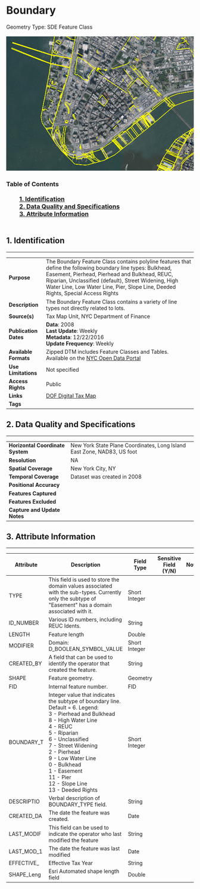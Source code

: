 # Boundary
Geometry Type: SDE Feature Class<br><br>![image](https://github.com/CityOfNewYork/nyc-geo-metadata/blob/master/Images/DTM_Boundary.PNG)

### Table of Contents<br><br>&nbsp;&nbsp;&nbsp;&nbsp;&nbsp;&nbsp;&nbsp;&nbsp;&nbsp;[**1. Identification**](#1-identification)<br>&nbsp;&nbsp;&nbsp;&nbsp;&nbsp;&nbsp;&nbsp;&nbsp;&nbsp;[**2. Data Quality and Specifications**](#2-data-quality-and-specifications)<br>&nbsp;&nbsp;&nbsp;&nbsp;&nbsp;&nbsp;&nbsp;&nbsp;&nbsp;[**3. Attribute Information**](#3-attribute-information)<br><br>
## 1. Identification
---------------------------------------------
|     |     |
| --- | --- |
**Purpose** |The Boundary Feature Class contains polyline features that define the following boundary line types: Bulkhead, Easement, Pierhead, Pierhead and Bulkhead, REUC, Riparian, Unclassified (default), Street Widening, High Water Line, Low Water Line, Pier, Slope Line, Deeded Rights, Special Access Rights
**Description** |The Boundary Feature Class contains a variety of line types not directly related to lots.
**Source(s)** |Tax Map Unit, NYC Department of Finance
**Publication Dates** |**Data**: 2008<br>**Last Update**: Weekly<br>**Metadata**: 12/22/2016<br>**Update Frequency**: Weekly
**Available Formats** |Zipped DTM includes Feature Classes and Tables. Available on the [NYC Open Data Portal](https://data.cityofnewyork.us/Housing-Development/Department-of-Finance-Digital-Tax-Map/smk3-tmxj)
**Use Limitations** |Not specified
**Access Rights** |Public
**Links** |[DOF Digital Tax Map](http://gis.nyc.gov/taxmap/map.htm)
**Tags** |
## 2. Data Quality and Specifications
---------------------------------------------
|     |     |
| --- | --- |
**Horizontal Coordinate System** |New York State Plane Coordinates, Long Island East Zone, NAD83, US foot
**Resolution** |NA
**Spatial Coverage** |New York City, NY
**Temporal Coverage** |Dataset was created in 2008
**Positional Accuracy** |
**Features Captured** |
**Features Excluded** |
**Capture and Update Notes** |
## 3. Attribute Information
---------------------------------------------
| Attribute | Description | Field Type | Sensitive Field (Y/N) | Notes| 
|------------ | ------------- | -------- | ----------- | ----------|
| TYPE | This field is used to store the domain values associated with the sub-types.  Currently only the subtype of "Easement" has a domain associated with it. | Short Integer | 
| ID_NUMBER | Various ID numbers, including REUC Idents. | String | 
| LENGTH | Feature length | Double | 
| MODIFIER | Domain: D_BOOLEAN_SYMBOL_VALUE | Short Integer | 
| CREATED_BY | A field that can be used to identify the operator that created the feature. | String | 
| SHAPE | Feature geometry. | Geometry | 
| FID | Internal feature number. | FID | 
| BOUNDARY_T | Integer value that indicates the subtype of boundary line. Default = 6. Legend: <br>3 - Pierhead and Bulkhead<br>8 - High Water Line<br>4 - REUC<br>5 - Riparian<br>6 - Unclassified<br>7 - Street Widening<br>2 - Pierhead<br>9 - Low Water Line<br>0 - Bulkhead<br>1 - Easement<br>11 - Pier<br>12 - Slope Line<br>13 - Deeded Rights | Short Integer | 
| DESCRIPTIO | Verbal description of BOUNDARY_TYPE field. | String | 
| CREATED_DA | The date the feature was created. | Date | 
| LAST_MODIF | This field can be used to indicate the operator who last modified the feature | String | 
| LAST_MOD_1 | The date the feature was last modified | Date | 
| EFFECTIVE_ | Effective Tax Year | String | 
| SHAPE_Leng | Esri Automated shape length field | Double | 

